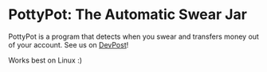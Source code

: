 # PottyPot: The Automatic Swear Jar

PottyPot is a program that detects when you swear and transfers money out of your account.
See us on [DevPost]()!

Works best on Linux :)
